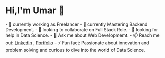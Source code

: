 <h1> Hi,I'm Umar 👋</h1>
- 🔭 currently working as Freelancer
- 🌱 currently Mastering Backend Development.
- 👯 looking to collaborate on Full Stack Role.
- 🤔 looking for help in Data Science.
- 💬 Ask me about Web Developmemt.
- 📫 Reach me out: <a href="https://www.linkedin.com/in/ch-umar-aslam-b84686252">LinkedIn</a> , <a href="https://ch-umar-aslam.github.io/codebase/">Portfolio</a> 
- ⚡ Fun fact: Passionate about innovation and problem solving and curious to dive into the world of Data Science.
